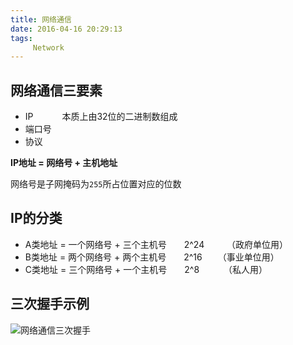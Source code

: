 ```yaml
---
title: 网络通信
date: 2016-04-16 20:29:13
tags:
	 Network
---
```

## 网络通信三要素
 - IP 　　　本质上由32位的二进制数组成
 - 端口号
 - 协议

**IP地址 = 网络号 + 主机地址**

网络号是子网掩码为`255`所占位置对应的位数

## IP的分类
 - A类地址 = 一个网络号 + 三个主机号　　2^24 　　    （政府单位用）
 - B类地址 = 两个网络号 + 两个主机号　　2^16		　　（事业单位用）
 - C类地址 = 三个网络号 + 一个主机号　　2^8		   　　　（私人用）

<!--more-->

## 三次握手示例
![网络通信三次握手](http://7xom39.com1.z0.glb.clouddn.com/%E7%BD%91%E7%BB%9C%E9%80%9A%E8%AE%AF%E4%B8%89%E6%AC%A1%E6%8F%A1%E6%89%8B.jpg)